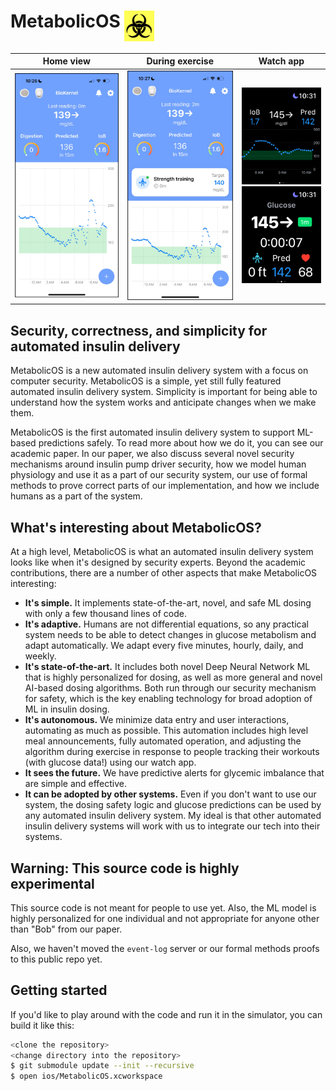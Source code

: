 # MetabolicOS <img src="images/biohacker.png" width="48" align="top">

<div align="center">
  
| Home view | During exercise | Watch app |
|-----------|-----------------|-----------|
| <img src="images/biokernel.jpeg" width="200"> | <img src="images/biokernel-exercise.jpeg" width="200"> |   <img src="images/watch.png" width="150"><br><img src="images/watch-exercise.png" width="150"> |

</div>

## Security, correctness, and simplicity for automated insulin delivery
MetabolicOS is a new automated insulin delivery system with a focus on
computer security. MetabolicOS is a simple, yet still fully featured
automated insulin delivery system. Simplicity is important for being
able to understand how the system works and anticipate changes when we
make them.

MetabolicOS is the first automated insulin delivery system to support
ML-based predictions safely. To read more about how we do it, you can
see our academic paper. In our paper, we also discuss several novel security mechanisms around
insulin pump driver security, how we model human physiology and use it
as a part of our security system, our use of formal methods to prove correct parts of our implementation, and how
we include humans as a part of the system.

## What's interesting about MetabolicOS?
At a high level, MetabolicOS is what an automated insulin delivery system looks like when it's designed by security experts. Beyond the academic contributions, there are a number of other aspects that make MetabolicOS interesting:
- **It's simple.** It implements state-of-the-art, novel, and safe ML dosing with only a few thousand lines of code.
- **It's adaptive.** Humans are not differential equations, so any practical system needs to be able to detect changes in glucose metabolism and adapt automatically. We adapt every five minutes, hourly, daily, and weekly.
- **It's state-of-the-art.** It includes both novel Deep Neural Network ML that is highly personalized for dosing, as well as more general and novel AI-based dosing algorithms. Both run through our security mechanism for safety, which is the key enabling technology for broad adoption of ML in insulin dosing.
- **It's autonomous.** We minimize data entry and user interactions, automating as much as possible. This automation includes high level meal announcements, fully automated operation, and adjusting the algorithm during exercise in response to people tracking their workouts (with glucose data!) using our watch app.
- **It sees the future.** We have predictive alerts for glycemic imbalance that are simple and effective.
- **It can be adopted by other systems.** Even if you don't want to use our system, the dosing safety logic and glucose predictions can be used by any automated insulin delivery system. My ideal is that other automated insulin delivery systems will work with us to integrate our tech into their systems.

## Warning: This source code is highly experimental

This source code is not meant for people to use yet. Also, the ML
model is highly personalized for one individual and not appropriate
for anyone other than "Bob" from our paper.

Also, we haven't moved the `event-log` server or our formal methods
proofs to this public repo yet.

## Getting started

If you'd like to play around with the code and run it in the
simulator, you can build it like this:

```bash
<clone the repository>
<change directory into the repository>
$ git submodule update --init --recursive
$ open ios/MetabolicOS.xcworkspace
```